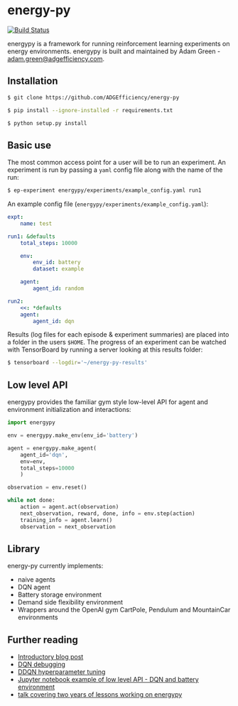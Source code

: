 # energy-py

[![Build Status](https://travis-ci.org/ADGEfficiency/energy-py.svg?branch=master)](https://travis-ci.org/ADGEfficiency/energy-py)

energypy is a framework for running reinforcement learning experiments on energy environments.  energypy is built and maintained by Adam Green - [adam.green@adgefficiency.com](adam.green@adgefficiency.com).

## Installation

```bash
$ git clone https://github.com/ADGEfficiency/energy-py

$ pip install --ignore-installed -r requirements.txt

$ python setup.py install
```

## Basic use

The most common access point for a user will be to run an experiment.  An experiment is run by passing a `yaml` config file along with the name of the run:

```bash
$ ep-experiment energypy/experiments/example_config.yaml run1
```

An example config file (`energypy/experiments/example_config.yaml`):

```yaml
expt:
    name: test

run1: &defaults
    total_steps: 10000

    env:
        env_id: battery
        dataset: example

    agent:
        agent_id: random

run2:
    <<: *defaults
    agent:
        agent_id: dqn
```

Results (log files for each episode & experiment summaries) are placed into a folder in the users `$HOME`.  The progress of an experiment can be watched with TensorBoard by running a server looking at this results folder:

```bash
$ tensorboard --logdir='~/energy-py-results'
```

## Low level API

energypy provides the familiar gym style low-level API for agent and environment initialization and interactions:

```python
import energypy

env = energypy.make_env(env_id='battery')

agent = energypy.make_agent(
    agent_id='dqn',
    env=env,
    total_steps=10000
	)

observation = env.reset()

while not done:
    action = agent.act(observation)
    next_observation, reward, done, info = env.step(action)
    training_info = agent.learn()
    observation = next_observation
```

## Library

energy-py currently implements:

- naive agents
- DQN agent
- Battery storage environment
- Demand side flexibility environment
- Wrappers around the OpenAI gym CartPole, Pendulum and MountainCar environments

## Further reading

- [Introductory blog post](http://www.adgefficiency.com/energypy-reinforcement-learning-for-energy-systems/)
- [DQN debugging](http://adgefficiency.com/dqn-debugging/)
- [DDQN hyperparameter tuning](http://adgefficiency.com/dqn-tuning/)
- [Jupyter notebook example of low level API - DQN and battery environment](https://github.com/ADGEfficiency/energypy/blob/master/notebooks/examples/DQN_battery_example.ipynb)
- [talk covering two years of lessons working on energypy](https://gitpitch.com/ADGEfficiency/energy-py-talk#/)
